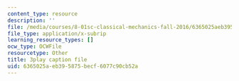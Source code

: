 ```yaml
---
content_type: resource
description: ''
file: /media/courses/8-01sc-classical-mechanics-fall-2016/6365025aeb395875becf6077c90cb52a_4K539RaRDXU.vtt
file_type: application/x-subrip
learning_resource_types: []
ocw_type: OCWFile
resourcetype: Other
title: 3play caption file
uid: 6365025a-eb39-5875-becf-6077c90cb52a
---
```

